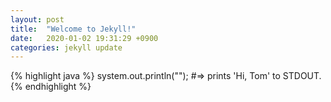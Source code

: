 ```yaml
---
layout: post
title:  "Welcome to Jekyll!"
date:   2020-01-02 19:31:29 +0900
categories: jekyll update
---
```

{% highlight java %}
system.out.println("");
#=> prints 'Hi, Tom' to STDOUT.
{% endhighlight %}
